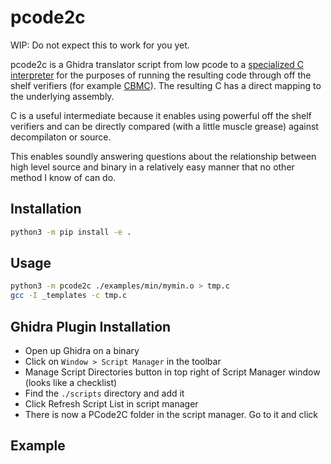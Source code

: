 # pcode2c

WIP: Do not expect this to work for you yet.

pcode2c is a Ghidra translator script from low pcode to a [specialized C interpreter](https://www.gtoal.com/sbt/) for the purposes of running the resulting code through off the shelf verifiers (for example [CBMC](https://github.com/diffblue/cbmc)). The resulting C has a direct mapping to the underlying assembly.

C is a useful intermediate because it enables using powerful off the shelf verifiers and can be directly compared (with a little muscle grease) against decompilaton or source.

This enables soundly answering questions about the relationship between high level source and binary in a relatively easy manner that no other method I know of can do.

## Installation

```bash
python3 -m pip install -e .
```

## Usage

```bash
python3 -m pcode2c ./examples/min/mymin.o > tmp.c
gcc -I _templates -c tmp.c 
```

## Ghidra Plugin Installation

- Open up Ghidra on a binary
- Click on `Window > Script Manager` in the toolbar
- Manage Script Directories button in top right of Script Manager window (looks like a checklist)
- Find the `./scripts` directory and add it
- Click Refresh Script List in script manager
- There is now a PCode2C folder in the script manager. Go to it and click

## Example
